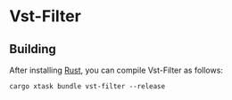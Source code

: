 # Vst-Filter

## Building

After installing [Rust](https://rustup.rs/), you can compile Vst-Filter as follows:

```shell
cargo xtask bundle vst-filter --release
```
